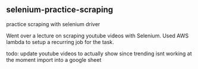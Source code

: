 ## selenium-practice-scraping
practice scraping with selenium driver


Went over a lecture on scraping youtube videos with Selenium. Used AWS lambda to setup a recurring job for the task. 

todo:
update youtube videos to actually show since trending isnt working at the moment
import into a google sheet
